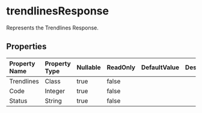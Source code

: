 # **trendlinesResponse**

Represents the Trendlines Response. 

## **Properties**

| Property Name | Property Type | Nullable |  ReadOnly | DefaultValue | Description | 
| :- | :- | :- |:- |  :- | :- |
|Trendlines|Class|true|false |  ||
|Code|Integer|true|false |  ||
|Status|String|true|false |  ||

